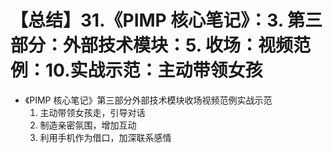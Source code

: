 # 【总结】31.《PIMP 核心笔记》：3. 第三部分：外部技术模块：5. 收场：视频范例：10.实战示范：主动带领女孩

-   《PIMP 核心笔记》第三部分外部技术模块收场视频范例实战示范
    1.  主动带领女孩走，引导对话
    2.  制造亲密氛围，增加互动
    3.  利用手机作为借口，加深联系感情
